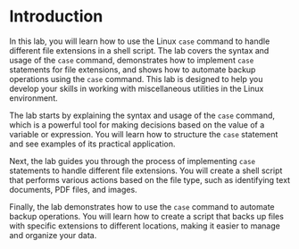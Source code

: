 # Introduction

In this lab, you will learn how to use the Linux `case` command to handle different file extensions in a shell script. The lab covers the syntax and usage of the `case` command, demonstrates how to implement `case` statements for file extensions, and shows how to automate backup operations using the `case` command. This lab is designed to help you develop your skills in working with miscellaneous utilities in the Linux environment.

The lab starts by explaining the syntax and usage of the `case` command, which is a powerful tool for making decisions based on the value of a variable or expression. You will learn how to structure the `case` statement and see examples of its practical application.

Next, the lab guides you through the process of implementing `case` statements to handle different file extensions. You will create a shell script that performs various actions based on the file type, such as identifying text documents, PDF files, and images.

Finally, the lab demonstrates how to use the `case` command to automate backup operations. You will learn how to create a script that backs up files with specific extensions to different locations, making it easier to manage and organize your data.
